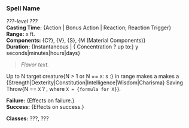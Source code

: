 ### Spell Name  
*???-level ???*  
**Casting Time:** {Action | Bonus Action | Reaction; Reaction Trigger}  
**Range:** x ft.  
**Components:** {C?}, {V}, {S}, {M (Material Components)}  
**Duration:** {Instantaneous | { Concentration ? up to:} y seconds|minutes|hours|days}  

> *Flavor text.*

Up to N target creature{N > 1 or N == `X`: s :} in range makes a makes a {Strength|Dexterity|Constitution|Intelligence|Wisdom|Charisma} Saving Throw{N == `X` ? , where `X = {formula for X}`}.

**Failure:** {Effects on failure.}  
**Success:** {Effects on success.}  

**Classes:** ???, ???